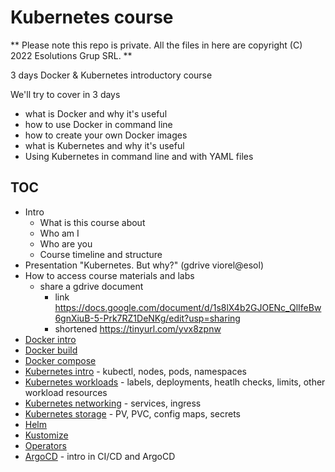 # Kubernetes course

** Please note this repo is private. All the files in here are copyright (C) 2022 Esolutions Grup SRL. **

3 days Docker & Kubernetes introductory course

We'll try to cover in 3 days
  - what is Docker and why it's useful
  - how to use Docker in command line
  - how to create your own Docker images
  - what is Kubernetes and why it's useful
  - Using Kubernetes in command line and with YAML files

## TOC

- Intro
  - What is this course about 
  - Who am I 
  - Who are you 
  - Course timeline and structure
- Presentation "Kubernetes. But why?" (gdrive viorel@esol)
- How to access course materials and labs 
  - share a gdrive document 
    - link https://docs.google.com/document/d/1s8lX4b2GJOENc_QlIfeBw6gnXiuB-5-Prk7RZ1DeNKg/edit?usp=sharing
    - shortened https://tinyurl.com/yvx8zpnw 
- [Docker intro](docker/)
- [Docker build](docker-build/)
- [Docker compose](docker-compose/)
- [Kubernetes intro](kubernetes1/) - kubectl, nodes, pods, namespaces
- [Kubernetes workloads](kubernetes2/) - labels, deployments, heatlh checks, limits, other workload resources
- [Kubernetes networking](kubernetes-networking/) - services, ingress
- [Kubernetes storage](kubernetes-storage/) - PV, PVC, config maps, secrets
- [Helm](helm/)
- [Kustomize](kustomize/)
- [Operators](kubernetes-operators/)
- [ArgoCD](argocd/) - intro in CI/CD and ArgoCD


